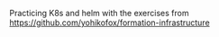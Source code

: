 Practicing K8s and helm with the exercises from https://github.com/yohikofox/formation-infrastructure